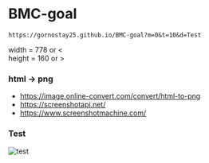 # BMC-goal
`https://gornostay25.github.io/BMC-goal?m=0&t=10&d=Test`

width = 778 or <
<br>
height = 160 or >

### html -> png
* https://image.online-convert.com/convert/html-to-png
* https://screenshotapi.net/
* https://www.screenshotmachine.com/

### Test
![test](https://screenshotapi.net/api/v1/screenshot?url=https%3A%2F%2Fgornostay25.github.io%2FBMC-goal%3Fm%3D3%26t%3D10%26d%3DTest&width=578&height=180&output=image)
